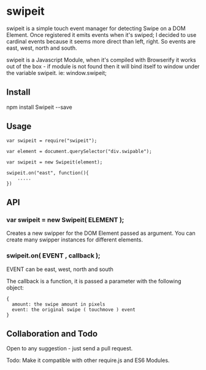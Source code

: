 # swipeit

swipeit is a simple touch event manager for detecting Swipe on a DOM Element. Once registered it emits events when it's swiped; I decided to use cardinal events because it seems more direct than left, right. So events are east, west, north and south. 

swipeit is a Javascript Module, when it's compiled with Browserify it works out of the box - if module is not found then it will bind itself to window under the variable swipeit. ie: window.swipeit;

## Install

npm install Swipeit --save

## Usage
```
var swipeit = require("swipeit");

var element = document.querySelector("div.swipable");

var swipeit = new Swipeit(element);

swipeit.on("east", function(){
	.....
})

```

## API

### var swipeit = new Swipeit( ELEMENT );
Creates a new swipper for the DOM Element passed as argument. You can create many swipper instances for different elements.

### swipeit.on( EVENT , callback );
EVENT can be east, west, north and south

The callback is a function, it is passed a parameter with the following object:
```
{ 
  amount: the swipe amount in pixels 
  event: the original swipe ( touchmove ) event
}
```

## Collaboration and Todo
Open to any suggestion - just send a pull request.

Todo: Make it compatible with other require.js and ES6 Modules.
